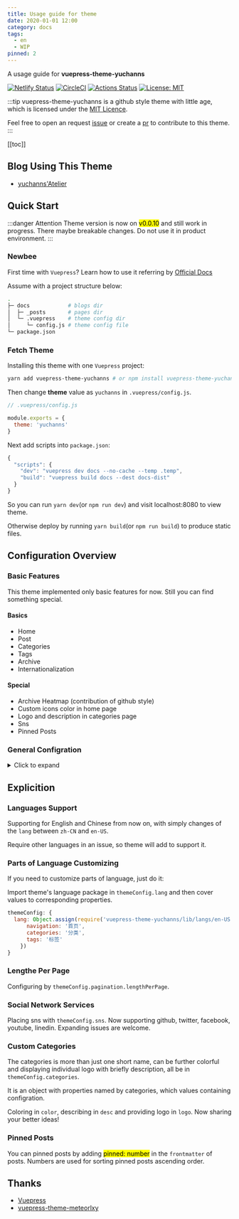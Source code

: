 ```yaml
---
title: Usage guide for theme
date: 2020-01-01 12:00
category: docs
tags:
  - en
  - WIP
pinned: 2
---
```

A usage guide for **vuepress-theme-yuchanns**

[![Netlify Status](https://api.netlify.com/api/v1/badges/adac5706-bf93-419a-a239-782fa94d4358/deploy-status)](https://app.netlify.com/sites/vuepress-theme-yuchanns/deploys)
[![CircleCI](https://circleci.com/gh/yuchanns/vuepress-theme-yuchanns/tree/master.svg?style=svg&circle-token=7d312c35e3cb469cdfef653f334741bb26052888)](https://circleci.com/gh/yuchanns/vuepress-theme-yuchanns/tree/master)
[![Actions Status](https://github.com/yuchanns/vuepress-theme-yuchanns/workflows/Node%20CI/badge.svg)](https://github.com/yuchanns/vuepress-theme-yuchanns/actions)
[![License: MIT](https://img.shields.io/badge/License-MIT-yellow.svg)](https://github.com/yuchanns/vuepress-theme-yuchanns/blob/master/LICENSE)

:::tip
vuepress-theme-yuchanns is a github style theme with little age, which is licensed under the [MIT Licence](https://github.com/yuchanns/vuepress-theme-yuchanns/blob/master/LICENSE).

Feel free to open an request [issue](https://github.com/yuchanns/vuepress-theme-yuchanns/issues/new) or create a [pr](https://github.com/yuchanns/vuepress-theme-yuchanns/compare) to contribute to this theme.
:::
<!-- more -->

[[toc]]

## Blog Using This Theme
* [yuchanns'Atelier](https://yuchanns.org)

## Quick Start
:::danger Attention
Theme version is now on <mark>v0.0.10</mark> and still work in progress. There maybe breakable changes. Do not use it in product environment.
:::
### Newbee
First time with `Vuepress`? Learn how to use it referring by [Official Docs](https://vuepress.vuejs.org)

Assume with a project structure below:
```sh
.
├─ docs            # blogs dir
│  ├─ _posts       # pages dir
│  └─ .vuepress    # theme config dir
│     └─ config.js # theme config file
└─ package.json
```
### Fetch Theme
Installing this theme with one `Vuepress` project:
```sh
yarn add vuepress-theme-yuchanns # or npm install vuepress-theme-yuchanns
```
Then change **theme** value as `yuchanns` in `.vuepress/config.js`.
```js
// .vuepress/config.js

module.exports = {
  theme: 'yuchanns'
}
```
Next add scripts into `package.json`:
```js
{
  "scripts": {
    "dev": "vuepress dev docs --no-cache --temp .temp",
    "build": "vuepress build docs --dest docs-dist"
  }
}
```
So you can run `yarn dev`(or `npm run dev`) and visit localhost:8080 to view theme.

Otherwise deploy by running `yarn build`(or `npm run build`) to produce static files.

## Configuration Overview
### Basic Features
This theme implemented only basic features for now. Still you can find something special.

#### Basics
* Home
* Post
* Categories
* Tags
* Archive
* Internationalization

#### Special
* Archive Heatmap (contribution of github style)
* Custom icons color in home page
* Logo and description in categories page
* Sns
* Pinned Posts

### General Configration
<details>
<summary>Click to expand</summary>

```js
module.exports = {
  title: 'vuepress-theme-yuchanns',

  description: 'a Vuepress theme presented by yuchanns',

  theme: 'yuchanns',

  locales: {
    '/': {
      lang: 'en-US'
    }
  },

  themeConfig: {
    lang: 'en-US',

    pagination: {
      lengthPerPage: 5
    },

    sns: {
      github: {
        account: 'yuchanns',
        link: 'https://github.com/yuchanns'
      },
      twitter: {
        account: 'airamusume',
        link: 'https://twitter.com/airamusume'
      },
      facebook: {
        account: 'airamusume',
        link: 'https://www.facebook.com/airamusume'
      },
      youtube: {
        account: 'Github',
        link: 'https://www.youtube.com/github'
      },
      linkedin: {
        account: 'Github',
        link: 'https://www.linkedin.com/company/github'
      }
    },

    categories: {
      docs: { color: '#e34c26', desc: 'Showing the usage of vuepress-theme-yuchanns.展示本主题的使用方法' }
    }
  }
}
```
</details>

## Explicition
### Languages Support
Supporting for English and Chinese from now on, with simply changes of the `lang` between `zh-CN` and `en-US`.

Require other languages in an issue, so theme will add to support it.

### Parts of Language Customizing

If you need to customize parts of language, just do it:

Import theme's language package in `themeConfig.lang` and then cover values to corresponding properties.

```js
themeConfig: {
  lang: Object.assign(require('vuepress-theme-yuchanns/lib/langs/en-US'), {
      navigation: '首页',
      categories: '分类',
      tags: '标签'
    })
}
```

### Lengthe Per Page
Configuring by `themeConfig.pagination.lengthPerPage`.

### Social Network Services
Placing sns with `themeConfig.sns`. Now supporting github, twitter, facebook, youtube, linedin. Expanding issues are welcome.

### Custom Categories
The categories is more than just one short name, can be further colorful and displaying individual logo with briefly description, all be in `themeConfig.categories`.

It is an object with properties named by categories, which values containing configration.

Coloring in `color`, describing in `desc` and providing logo in `logo`. Now sharing your better ideas!

### Pinned Posts
You can pinned posts by adding <mark>pinned: number</mark> in the `frontmatter` of posts. Numbers are used for sorting pinned posts ascending order.

## Thanks
* [Vuepress](https://github.com/vuejs/vuepress)
* [vuepress-theme-meteorlxy](https://github.com/meteorlxy/vuepress-theme-meteorlxy)

